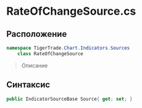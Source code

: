 
# RateOfChangeSource.cs
## Расположение
```csharp
namespace TigerTrade.Chart.Indicators.Sources  
    class RateOfChangeSource
```

> Описание

## Синтаксис
```csharp
public IndicatorSourceBase Source{ get; set; }
```
